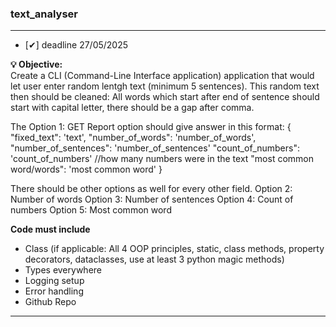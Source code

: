 ### text_analyser
---
- [✔] deadline 27/05/2025

**💡 Objective:**  
Create a CLI (Command-Line Interface application) application that would let user enter random lentgh text (minimum 5 sentences).
This random text then should be cleaned: All words which start after end of sentence should start with capital letter, there should be a gap after comma.

The Option 1: GET Report option should give answer in this format:
{
    "fixed_text": 'text',
    "number_of_words": 'number_of_words',
    "number_of_sentences": 'number_of_sentences'
    "count_of_numbers": 'count_of_numbers' //how many numbers were in the text
    "most common word/words": 'most common word'
}

There should be other options as well for every other field.
Option 2: Number of words
Option 3: Number of sentences
Option 4: Count of numbers
Option 5: Most common word

**Code must include**
- Class (if applicable: All 4 OOP principles, static, class methods, property decorators, dataclasses, use at least 3 python magic methods)
- Types everywhere
- Logging setup
- Error handling 
- Github Repo

---
